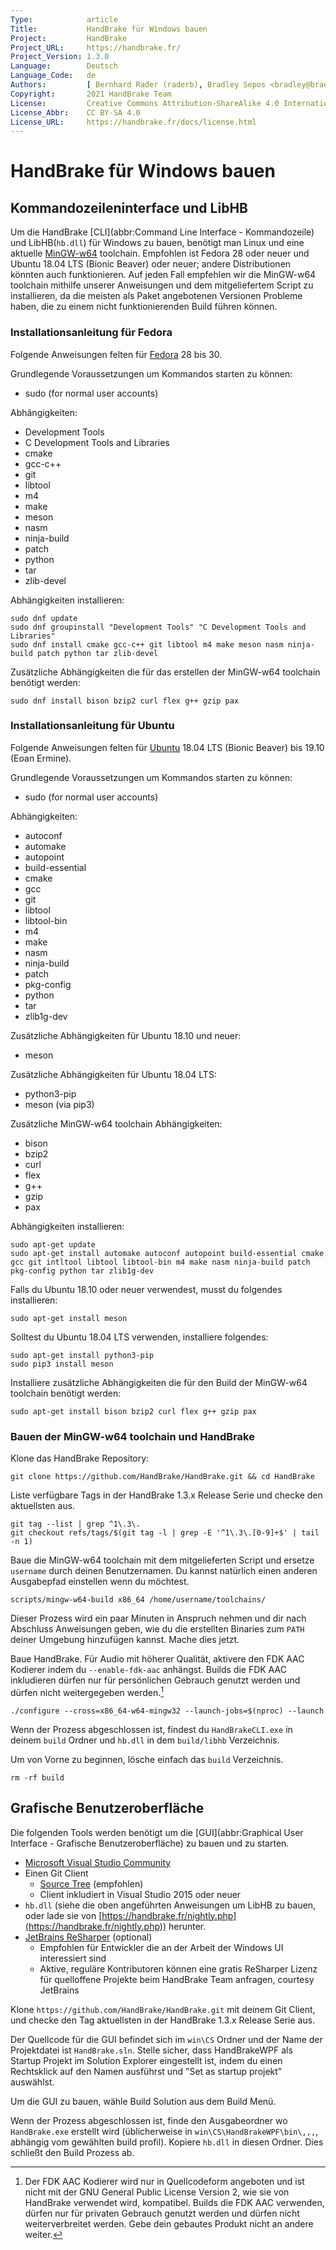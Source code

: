 ```yaml
---
Type:            article
Title:           HandBrake für Windows bauen
Project:         HandBrake
Project_URL:     https://handbrake.fr/
Project_Version: 1.3.0
Language:        Deutsch
Language_Code:   de
Authors:         [ Bernhard Rader (raderb), Bradley Sepos <bradley@bradleysepos.com> (BradleyS), Scott (s55) ]
Copyright:       2021 HandBrake Team
License:         Creative Commons Attribution-ShareAlike 4.0 International
License_Abbr:    CC BY-SA 4.0
License_URL:     https://handbrake.fr/docs/license.html
---
```


HandBrake für Windows bauen
==============================

## Kommandozeileninterface und LibHB

Um die HandBrake [CLI](abbr:Command Line Interface - Kommandozeile) und LibHB(`hb.dll`) für Windows zu bauen, benötigt man Linux und eine aktuelle [MinGW-w64](https://mingw-w64.org) toolchain. Empfohlen ist Fedora 28 oder neuer und Ubuntu 18.04 LTS (Bionic Beaver) oder neuer; andere Distributionen könnten auch funktionieren. Auf jeden Fall empfehlen wir die MinGW-w64 toolchain mithilfe unserer Anweisungen und dem mitgeliefertem Script zu installieren, da die meisten als Paket angebotenen Versionen Probleme haben, die zu einem nicht funktionierenden Build führen können.

### Installationsanleitung für Fedora

Folgende Anweisungen felten für [Fedora](https://getfedora.org) 28 bis 30.

Grundlegende Voraussetzungen um Kommandos starten zu können:
- sudo (for normal user accounts)

Abhängigkeiten:
- Development Tools
- C Development Tools and Libraries
- cmake
- gcc-c++
- git
- libtool
- m4
- make
- meson
- nasm
- ninja-build
- patch
- python
- tar
- zlib-devel

Abhängigkeiten installieren:

    sudo dnf update
    sudo dnf groupinstall "Development Tools" "C Development Tools and Libraries"
    sudo dnf install cmake gcc-c++ git libtool m4 make meson nasm ninja-build patch python tar zlib-devel

Zusätzliche Abhängigkeiten die für das erstellen der MinGW-w64 toolchain benötigt werden:

    sudo dnf install bison bzip2 curl flex g++ gzip pax

### Installationsanleitung für Ubuntu

Folgende Anweisungen felten für [Ubuntu](https://www.ubuntu.com) 18.04 LTS (Bionic Beaver) bis 19.10 (Eoan Ermine).

Grundlegende Voraussetzungen um Kommandos starten zu können:
- sudo (for normal user accounts)

Abhängigkeiten:

- autoconf
- automake
- autopoint
- build-essential
- cmake
- gcc
- git
- libtool
- libtool-bin
- m4
- make
- nasm
- ninja-build
- patch
- pkg-config
- python
- tar
- zlib1g-dev

Zusätzliche Abhängigkeiten für Ubuntu 18.10 und neuer:
- meson

Zusätzliche Abhängigkeiten für Ubuntu 18.04 LTS:
- python3-pip
- meson (via pip3)

Zusätzliche MinGW-w64 toolchain Abhängigkeiten:

- bison
- bzip2
- curl
- flex
- g++
- gzip
- pax

Abhängigkeiten installieren:

    sudo apt-get update
    sudo apt-get install automake autoconf autopoint build-essential cmake gcc git intltool libtool libtool-bin m4 make nasm ninja-build patch pkg-config python tar zlib1g-dev

Falls du Ubuntu 18.10 oder neuer verwendest, musst du folgendes installieren:

    sudo apt-get install meson

Solltest du Ubuntu 18.04 LTS verwenden, installiere folgendes:

    sudo apt-get install python3-pip
    sudo pip3 install meson

Installiere zusätzliche Abhängigkeiten die für den Build der MinGW-w64 toolchain benötigt werden:

    sudo apt-get install bison bzip2 curl flex g++ gzip pax

### Bauen der MinGW-w64 toolchain und HandBrake

Klone das HandBrake Repository:

    git clone https://github.com/HandBrake/HandBrake.git && cd HandBrake

Liste verfügbare Tags in der HandBrake 1.3.x Release Serie und checke den aktuellsten aus.

    git tag --list | grep ^1\.3\.
    git checkout refs/tags/$(git tag -l | grep -E '^1\.3\.[0-9]+$' | tail -n 1)

Baue die MinGW-w64 toolchain mit dem mitgelieferten Script und ersetze `username` durch deinen Benutzernamen. Du kannst natürlich einen anderen Ausgabepfad einstellen wenn du möchtest.

    scripts/mingw-w64-build x86_64 /home/username/toolchains/

Dieser Prozess wird ein paar Minuten in Anspruch nehmen und dir nach Abschluss Anweisungen geben, wie du die erstellten Binaries zum `PATH` deiner Umgebung hinzufügen kannst. Mache dies jetzt.

Baue HandBrake. Für Audio mit höherer Qualität, aktivere den FDK AAC Kodierer indem du `--enable-fdk-aac` anhängst. Builds die FDK AAC inkludieren dürfen nur für persönlichen Gebrauch genutzt werden und dürfen nicht weitergegeben werden.[^fdk-aac-license]

    ./configure --cross=x86_64-w64-mingw32 --launch-jobs=$(nproc) --launch

Wenn der Prozess abgeschlossen ist, findest du `HandBrakeCLI.exe` in deinem `build` Ordner und `hb.dll` in dem `build/libhb` Verzeichnis.

Um von Vorne zu beginnen, lösche einfach das `build` Verzeichnis.

    rm -rf build


## Grafische Benutzeroberfläche

Die folgenden Tools werden benötigt um die [GUI](abbr:Graphical User Interface - Grafische Benutzeroberfläche) zu bauen und zu starten.

- [Microsoft Visual Studio Community](https://www.visualstudio.com/vs/community/)
- Einen Git Client
  - [Source Tree](https://www.sourcetreeapp.com) (empfohlen)
  - Client inkludiert in Visual Studio 2015 oder neuer
- `hb.dll` (siehe die oben angeführten Anweisungen um LibHB zu bauen, oder lade sie von [https://handbrake.fr/nightly.php](https://handbrake.fr/nightly.php)) herunter.
- [JetBrains ReSharper](https://www.jetbrains.com/?from=HandBrake) (optional)
  - Empfohlen für Entwickler die an der Arbeit der Windows UI interessiert sind
  - Aktive, reguläre Kontributoren können eine gratis ReSharper Lizenz für quelloffene Projekte beim HandBrake Team anfragen, courtesy JetBrains

Klone `https://github.com/HandBrake/HandBrake.git` mit deinem Git Client, und checke den Tag aktuellsten in der HandBrake 1.3.x Release Serie aus.

Der Quellcode für die GUI befindet sich im `win\CS` Ordner und der Name der Projektdatei ist `HandBrake.sln`. Stelle sicher, dass HandBrakeWPF als Startup Projekt im Solution Explorer eingestellt ist, indem du einen Rechtsklick auf den Namen ausführst und "Set as startup projekt" auswählst.

Um die GUI zu bauen, wähle Build Solution aus dem Build Menü.

Wenn der Prozess abgeschlossen ist, finde den Ausgabeordner wo `HandBrake.exe` erstellt wird (üblicherweise in `win\CS\HandBrakeWPF\bin\,,,`, abhängig vom gewählten build profil). Kopiere `hb.dll` in diesen Ordner. Dies schließt den Build Prozess ab.

[^fdk-aac-license]: Der FDK AAC Kodierer wird nur in Quellcodeform angeboten und ist nicht mit der GNU General Public License Version 2, wie sie von HandBrake verwendet wird, kompatibel. Builds die FDK AAC verwenden, dürfen nur für privaten Gebrauch genutzt werden und dürfen nicht weiterverbreitet werden. Gebe dein gebautes Produkt nicht an andere weiter.
